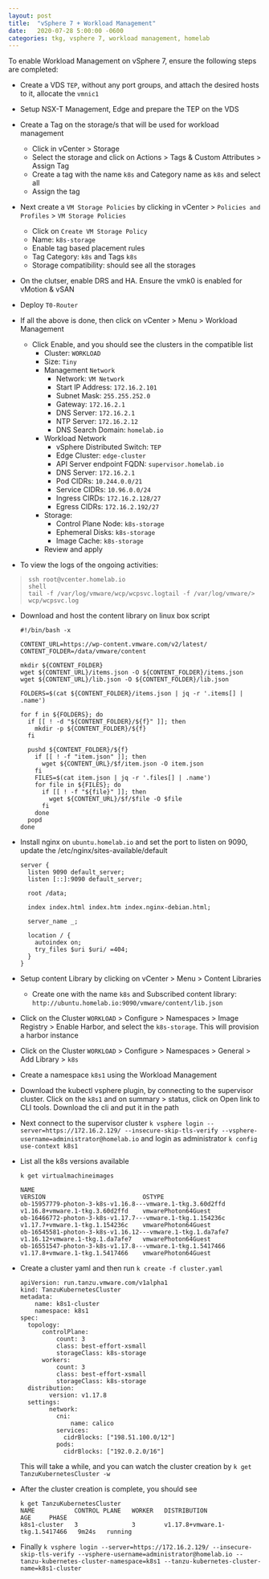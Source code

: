 ```yaml
---
layout: post
title:  "vSphere 7 + Workload Management"
date:   2020-07-28 5:00:00 -0600
categories: tkg, vsphere 7, workload management, homelab
---
```


To enable Workload Management on vSphere 7, ensure the following steps are completed:

* Create a VDS `TEP`, without any port groups, and attach the desired hosts to it, allocate the `vmnic1`
* Setup NSX-T Management, Edge and prepare the TEP on the VDS
* Create a Tag on the storage/s that will be used for workload management
  - Click in vCenter > Storage
  - Select the storage and click on Actions > Tags & Custom Attributes > Assign Tag
  - Create a tag with the name `k8s` and Category name as `k8s` and select all
  - Assign the tag
* Next create a `VM Storage Policies` by clicking in vCenter > `Policies and Profiles` > `VM Storage Policies`
  - Click on `Create VM Storage Policy`
  - Name: `k8s-storage`
  - Enable tag based placement rules
  - Tag Category: `k8s` and Tags `k8s`
  - Storage compatibility: should see all the storages
* On the clutser, enable DRS and HA. Ensure the vmk0 is enabled for vMotion & vSAN
* Deploy `T0-Router`

* If all the above is done, then click on vCenter > Menu > Workload Management
  - Click Enable, and you should see the clusters in the compatible list
    - Cluster: `WORKLOAD`
    - Size: `Tiny`
    - Management `Network`
      - Network: `VM Network`
      - Start IP Address: `172.16.2.101`
      - Subnet Mask: `255.255.252.0`
      - Gateway: `172.16.2.1`
      - DNS Server: `172.16.2.1`
      - NTP Server: `172.16.2.12`
      - DNS Search Domain: `homelab.io`
    - Workload Network
      - vSphere Distributed Switch: `TEP`
      - Edge Cluster: `edge-cluster`
      - API Server endpoint FQDN: `supervisor.homelab.io`
      - DNS Server: `172.16.2.1`
      - Pod CIDRs: `10.244.0.0/21`
      - Service CIDRs: `10.96.0.0/24`
      - Ingress CIRDs: `172.16.2.128/27`
      - Egress CIDRs: `172.16.2.192/27`
    - Storage:
      - Control Plane Node: `k8s-storage`
      - Ephemeral Disks: `k8s-storage`
      - Image Cache: `k8s-storage`
    - Review and apply

* To view the logs of the ongoing activities:

> ``` 
> ssh root@vcenter.homelab.io
> shell
> tail -f /var/log/vmware/wcp/wcpsvc.logtail -f /var/log/vmware/> wcp/wcpsvc.log
> ```

* Download and host the content library on linux box script
  ```
  #!/bin/bash -x

  CONTENT_URL=https://wp-content.vmware.com/v2/latest/
  CONTENT_FOLDER=/data/vmware/content

  mkdir ${CONTENT_FOLDER}
  wget ${CONTENT_URL}/items.json -O ${CONTENT_FOLDER}/items.json
  wget ${CONTENT_URL}/lib.json -O ${CONTENT_FOLDER}/lib.json

  FOLDERS=$(cat ${CONTENT_FOLDER}/items.json | jq -r '.items[] | .name')

  for f in ${FOLDERS}; do
    if [[ ! -d "${CONTENT_FOLDER}/${f}" ]]; then
      mkdir -p ${CONTENT_FOLDER}/${f}
    fi

    pushd ${CONTENT_FOLDER}/${f}
      if [[ ! -f "item.json" ]]; then
        wget ${CONTENT_URL}/$f/item.json -O item.json
      fi
      FILES=$(cat item.json | jq -r '.files[] | .name')
      for file in ${FILES}; do
        if [[ ! -f "${file}" ]]; then
          wget ${CONTENT_URL}/$f/$file -O $file
        fi
      done
    popd
  done
  ```
* Install nginx on `ubuntu.homelab.io` and set the port to listen on 9090, update the /etc/nginx/sites-available/default
  ```
  server {
    listen 9090 default_server;
    listen [::]:9090 default_server;

    root /data;

    index index.html index.htm index.nginx-debian.html;

    server_name _;

    location / {
      autoindex on;
      try_files $uri $uri/ =404;
    }
  }
  ```
* Setup content Library by clicking on vCenter > Menu > Content Libraries
  - Create one with the name `k8s` and  Subscribed content library: `http://ubuntu.homelab.io:9090/vmware/content/lib.json`

* Click on the Cluster `WORKLOAD` > Configure > Namespaces > Image Registry > Enable Harbor, and select the `k8s-storage`. This will provision a harbor instance

* Click on the Cluster `WORKLOAD` > Configure > Namespaces > General > Add Library > `k8s`

* Create a namespace `k8s1` using the Workload Management

* Download the kubectl vsphere plugin, by connecting to the supervisor cluster. Click on the `k8s1` and on summary > status, click on Open link to CLI tools. Download the cli and put it in the path

* Next connect to the supervisor cluster `k vsphere login --server=https://172.16.2.129/ --insecure-skip-tls-verify --vsphere-username=administrator@homelab.io` and login as administrator
`k config use-context k8s1`

* List all the k8s versions available
  ```
  k get virtualmachineimages

  NAME                                                         VERSION                           OSTYPE
  ob-15957779-photon-3-k8s-v1.16.8---vmware.1-tkg.3.60d2ffd    v1.16.8+vmware.1-tkg.3.60d2ffd    vmwarePhoton64Guest
  ob-16466772-photon-3-k8s-v1.17.7---vmware.1-tkg.1.154236c    v1.17.7+vmware.1-tkg.1.154236c    vmwarePhoton64Guest
  ob-16545581-photon-3-k8s-v1.16.12---vmware.1-tkg.1.da7afe7   v1.16.12+vmware.1-tkg.1.da7afe7   vmwarePhoton64Guest
  ob-16551547-photon-3-k8s-v1.17.8---vmware.1-tkg.1.5417466    v1.17.8+vmware.1-tkg.1.5417466    vmwarePhoton64Guest
  ```

* Create a cluster yaml and then run `k create -f cluster.yaml`
  ```
  apiVersion: run.tanzu.vmware.com/v1alpha1
  kind: TanzuKubernetesCluster
  metadata:
      name: k8s1-cluster
      namespace: k8s1
  spec:
    topology:
        controlPlane:
            count: 3
            class: best-effort-xsmall
            storageClass: k8s-storage
        workers:
            count: 3
            class: best-effort-xsmall
            storageClass: k8s-storage
    distribution:
          version: v1.17.8         
    settings:
          network:
            cni:
                name: calico
            services:
              cidrBlocks: ["198.51.100.0/12"]
            pods:
              cidrBlocks: ["192.0.2.0/16"]
  ```
  This will take a while, and you can watch the cluster creation by `k get TanzuKubernetesCluster -w`

* After the cluster creation is complete, you should see
  ```
  k get TanzuKubernetesCluster 
  NAME           CONTROL PLANE   WORKER   DISTRIBUTION                     AGE     PHASE
  k8s1-cluster   3               3        v1.17.8+vmware.1-tkg.1.5417466   9m24s   running
  ```
* Finally `k vsphere login --server=https://172.16.2.129/ --insecure-skip-tls-verify --vsphere-username=administrator@homelab.io --tanzu-kubernetes-cluster-namespace=k8s1 --tanzu-kubernetes-cluster-name=k8s1-cluster`
